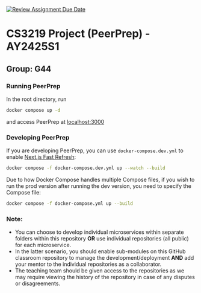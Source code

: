 [![Review Assignment Due Date](https://classroom.github.com/assets/deadline-readme-button-22041afd0340ce965d47ae6ef1cefeee28c7c493a6346c4f15d667ab976d596c.svg)](https://classroom.github.com/a/bzPrOe11)
# CS3219 Project (PeerPrep) - AY2425S1
## Group: G44

### Running PeerPrep
In the root directory, run
```sh
docker compose up -d
```
and access PeerPrep at [localhost:3000](localhost:3000)

### Developing PeerPrep
If you are developing PeerPrep, you can use `docker-compose.dev.yml` to enable [Next.js Fast Refresh](https://nextjs.org/docs/architecture/fast-refresh):
```sh
docker compose -f docker-compose.dev.yml up --watch --build
```
Due to how Docker Compose handles multiple Compose files, if you wish to run the prod version after running the dev version, you need to specify the Compose file:
```sh
docker compose -f docker-compose.yml up --build
```

### Note: 
- You can choose to develop individual microservices within separate folders within this repository **OR** use individual repositories (all public) for each microservice. 
- In the latter scenario, you should enable sub-modules on this GitHub classroom repository to manage the development/deployment **AND** add your mentor to the individual repositories as a collaborator. 
- The teaching team should be given access to the repositories as we may require viewing the history of the repository in case of any disputes or disagreements. 
